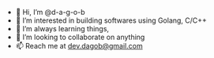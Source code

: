 - 👋 Hi, I’m @d-a-g-o-b
- 👀 I’m interested in building softwares using Golang, C/C++
- 🌱 I’m always learning things,
- 💞️ I’m looking to collaborate on anything
- 📫 Reach me at dev.dagob@gmail.com

<!---
d-a-g-o-b/d-a-g-o-b is a ✨ special ✨ repository because its `README.md` (this file) appears on your GitHub profile.
You can click the Preview link to take a look at your changes.
--->
